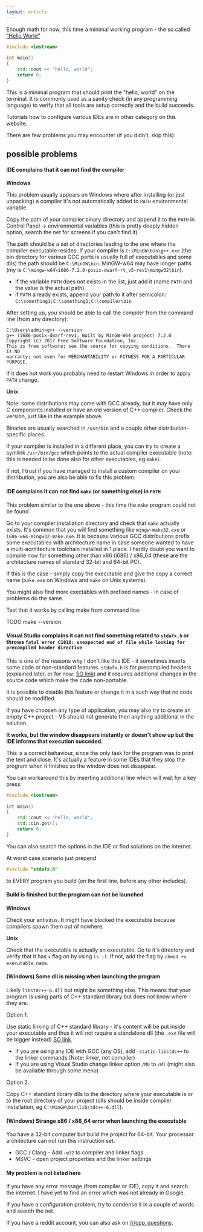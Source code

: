 ```yaml
---
layout: article
---
```


Enough math for now, this time a minimal working program - the so called ["Hello World"](https://en.wikipedia.org/wiki/"Hello,_World!"_program)

```c++
#include <iostream>
 
int main()
{
	std::cout << "hello, world";
	return 0;
}
```

This is a minimal program that should print the "hello, world" on the terminal. It is commonly used as a sanity check (in any programming language) to verify that all tools are setup correctly and the build succeeds.

<div class="note info">

Tutorials how to configure various IDEs are in other category on this website.
</div>

There are few problems you may encounter (if you didn't, skip this):

## possible problems

#### IDE complains that it can not find the compiler

**Windows**

This problem usually appears on Windows where after installing (or just unpacking) a compiler it's not automatically added to `PATH` environmental variable.

Copy the path of your compiler binary directory and append it to the `PATH` in Control Panel -> environmental variables (this is pretty deeply hidden option, search the net for screens if you can't find it)

The path should be a set of directories leading to the one where the compiler executable resides. If your compiler is `C:\MinGW\bin\g++.exe` (the bin directory for various GCC ports is usually full of executables and some dlls) the path should be `C:\MinGW\bin`. MinGW-w64 may have longer paths (my is `C:\mingw-w64\i686-7.2.0-posix-dwarf-rt_v5-rev1\mingw32\bin`).

- If the variable `PATH` does not exists in the list, just add it (name `PATH` and the value is the actual path)
- if `PATH` already exists, append your path to it after semicolon: `C:\something1;C:\something2;C:\compiler\bin`

After setting up, you should be able to call the compiler from the command line (from any directory):

```shell
C:\Users\admin>g++ --version
g++ (i686-posix-dwarf-rev1, Built by MinGW-W64 project) 7.2.0
Copyright (C) 2017 Free Software Foundation, Inc.
This is free software; see the source for copying conditions.  There is NO
warranty; not even for MERCHANTABILITY or FITNESS FOR A PARTICULAR PURPOSE.
```

If it does not work you probably need to restart Windows in order to apply `PATH` change.

**Unix**

Note: some distributions may come with GCC already, but it may have only C components installed or have an old version of C++ compiler. Check the version, just like in the example above.

Binaries are usually searched in `/usr/bin` and a couple other distribution-specific places.

If your compiler is installed in a different place, you can try to create a symlink `/usr/bin/gcc` which points to the actual compiler executable (note: this is needed to be done also for other executables, eg `make`).

If not, I trust if you have managed to install a custom compiler on your distribution, you are also be able to fix this problem.

#### IDE complains it can not find `make` (or something else) in `PATH`

This problem similar to the one above - this time the `make` program could not be found.

Go to your compiler installation directory and check that `make` actually exists. It's common that you will find something like `mingw-make32.exe` or `i686-w64-mingw32-make.exe`. It is because various GCC distributions prefix some executables with architecture name in case someone wanted to have a multi-acrhitecture toolchain installed in 1 place. I hardly doubt you want to compile now for something other than x86 (i686) / x86_64 (these are the architecture names of standard 32-bit and 64-bit PC).

If this is the case - simply copy the executable and give the copy a correct name (`make.exe` on Windows and `make` on Unix systems).

You might also find more exectables with prefixed names - in case of problems do the same.

Test that it works by calling make from command line:

TODO make --version

#### Visual Studio complains it can not find something related to `stdafx.h` or throws `fatal error C1010: unexpected end of file while looking for precompiled header directive`

This is one of the reasons why I don't like this IDE - it sometimes inserts some code or non-standard features. `stdafx.h` is for precompiled headers (explained later, or for now: [SO link](https://stackoverflow.com/questions/4726155/)) and it requires additional changes in the source code which make the code non-portable.

It is possible to disable this feature or change it in a such way that no code should be modified.

If you have choosen any type of application, you may also try to create an empty C++ project - VS should not generate then anything additional in the solution.

**It works, but the window disappears instantly or doesn't show up but the IDE informs that execution succeded.**

This is a correct behaviour, since the only task for the program was to print the text and close. It's actually a feature in some IDEs that they stop the program when it finishes so the window does not disappear.

You can workaround this by inserting additional line which will wait for a key press:

```c++
#include <iostream>
 
int main()
{
	std::cout << "hello, world";
	std::cin.get();
	return 0;
}
```

You can also search the options in the IDE or find solutions on the internet.

At worst case scenario just prepend

```c++
#include "stdafx.h"
```

to EVERY program you build (on the first line, before any other includes).

#### Build is finished but the program can not be launched

**Windows**

Check your antivirus. It might have blocked the executable because compilers spawn them out of nowhere.

**Unix**

Check that the executable is actually an executable. Go to it's directory and verify that it has `x` flag on by using `ls -l`. If not, add the flag by `chmod +x executable_name`.

#### (Windows) Some dll is missing when launching the program

Likely `libstdc++-6.dll` but might be something else. This means that your program is using parts of C++ standard library but does not know where they are.

Option 1.

Use static linking of C++ standard library - it's content will be put inside your executable and thus it will not require a standalone dll (the `.exe` file will be bigger instead) [SO link](https://stackoverflow.com/questions/26103966/how-can-i-statically-link-standard-library-to-my-c-program).

- If you are using any IDE with GCC (any OS), add `-static-libstdc++` to the linker commands (Note: linker, not compiler)
- If you are using Visual Studio change linker option `/MD` to `/MT` (might also be available through some menu)

Option 2.

Copy C++ standard library dlls to the directory where your executable is or to the root directory of your project (dlls should be inside compiler installation, eg `C:\MinGW\bin\libstdc++-6.dll`).

#### (Windows) Strange x86 / x86_64 error when launching the executable

You have a 32-bit computer but build the project for 64-bit. Your processor architecture can not run this instruction set.

- GCC / Clang - Add `-m32` to compiler and linker flags
- MSVC - open project properties and the linker settings

#### My problem is not listed here

If you have any error message (from compiler or IDE), copy it and search the internet. I have yet to find an error which was not already in Google.

If you have a configuration problem, try to condense it in a couple of words and search the net.

If you have a reddit account, you can also ask on [/r/cpp_questions](https://www.reddit.com/r/cpp_questions/).
